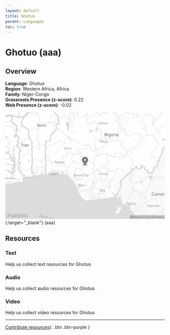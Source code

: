 ```yaml
---
layout: default
title: Ghotuo
parent: Languages
toc: true
---
```


# Ghotuo (aaa)

## Overview

**Language**: Ghotuo  
**Region**: Western Africa, Africa  
**Family**: Niger-Congo  
**Grassroots Presence (z-score)**: 0.22  
**Web Presence (z-score)**: -0.02

[![Map of Ghotuo](https://raw.githubusercontent.com/theinvisiblelab/invisible-languages/refs/heads/main/maps/aaa.webp)](https://www.openstreetmap.org/?mlat=7.591&mlon=5.845#map=7/7.591/5.845){:target="_blank"}
 (aaa)

## Resources

### Text

Help us collect text resources for Ghotuo

### Audio

Help us collect audio resources for Ghotuo

### Video

Help us collect video resources for Ghotuo

---

[Contribute resources](https://forms.office.com/e/1SfLJx3u1r){: .btn .btn-purple }
